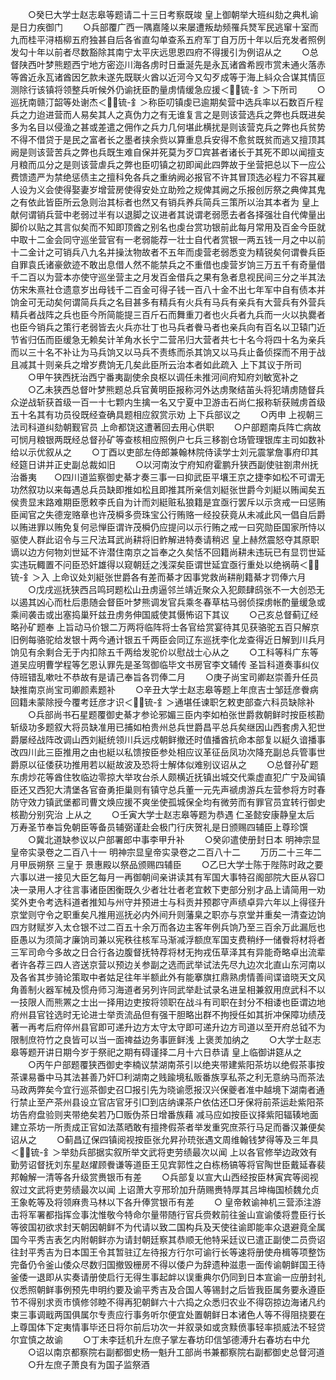 <!-- { "loadSidebar": true } -->
　　○癸巳大学士赵志皋等题请二十三日考察既竣  皇上御朝举大班纠劾之典札谕是日力疾御门
　　○兵部覆广西一隅嘉隆以来屡遭叛劫频罹兵燹军民逃窜十室而九而桂平浔梧柳五府独甚自后各省直勾单查系五府军丁自万历十年以后充发者照例发勾十年以前者尽数豁除其南宁太平庆远思恩四府不得援引为例诏从之
　　○总督陕西叶梦熊题西宁地方密迩川海各虏时日垂涎先是永瓦诸酋希觊市赏未通火落赤等酋近永瓦诸酋因乞款未遂先既联火酋以近河今又勾歹成等于海上紏众合谋其情叵测除行该镇将领整兵听候外仍谕抚臣酌量虏情缓急应援＜锍-釒＞下所司
　　○巡抚南赣汀韶等处谢杰＜锍-釒＞称臣叨镇虔已逾期矣营中选兵率以石数百斤程兵之力迨进营而人易矣其人之真伪力之有无谁复言之是则该营选兵之弊也兵既进矣多为名目以侵渔之甚或差遣之佣作之兵力几何堪此横扰是则该营克兵之弊也兵贫势不得不借贷于是民之富者长之墨者挟余赀以算重息兵安得不愈贫既贫而逃又擅顶其阙是则该营苦兵之弊也兵既生难自保并死莫为歹□宾甚者诸长于其死不即以闻擅支月粮而瓜分之是则该营虐兵之弊也臣叨镇之初即闻此四弊故于坐营把总以下一应公费馈遗严为禁绝惩债主之擅科免各兵之重纳阙必报官不许其冒顶选必程力不容其雇人设为义会使得娶妻岁增营房使得安处立助殓之规俾其阙之乐报创厉祭之典俾其鬼之有依此皆臣所云急则治其标者也然又有销兵养兵简兵三策所以治其本者为  皇上献何谓销兵营中老弱过半有以退脚之议进者其说谓老弱愿去者各择强壮自代俾量出脚价以贴之其言似矣而不知即顶酋之别名也虔台赏功银前此每月常用及百金今臣就中取十二金会同守巡坐营官有一老弱能荐一壮士自代者赏银一两五钱一月之中以前十二金计之可销兵八九名并操汰物故者不五年而虔营老弱悉变为精锐矣何谓餋兵臣自罪袁氏诸豪歛迹不敢出息借人然不能禁兵之不重借也虔营岁饷三万五千有奇量借千二百以为营本亦使守巡坐营主之月发百金借兵之果有急者息视民间三分之半其法仿宋朱熹社仓遗意岁出母钱千二百金可得子钱一百八十金不出七年军中自有债本并饷金可无动矣何谓简兵兵之名目甚多有精兵有火兵有马兵有亲兵有大营兵有外营兵精兵者战阵之兵也臣今所简能提三百斤石而舞重刀者也火兵者九兵而一火以执爨者也臣今销兵之策行老弱皆去火兵亦壮丁也马兵者餋马者也亲兵向有百名以卫辕门近节省归伍而臣缓急无赖矣计羊角水长宁二营吊归大营者共七十名今将四十名为亲兵而以三十名不补让为马兵饷又以马兵不责练而杀其饷又以马兵止备侦探而不用于战且减其十则亲兵之增岁费饷无几矣此臣所云治本者如此疏入  上下其议于所司
　　○甲午狭西抚治西宁番夷副使余良枢以调任未推河间府知府刘敏宽补之
　　○乙未狭西总督叶梦熊题总兵官黄明臣报称河外达虏聚结苖头将犯靖虏随督兵众逆战斩获首级一百一十七颗内生擒一名又宁夏中卫游击石尚仁报称斩获贼虏首级五十名其有功员役既经查确具题相应叙赏示劝  上下兵部议之
　　○丙申  上视朝三法司科道纠劾朝觐官员  上命都饶这遭著回去用心供职
　　○户部题南兵阵亡病故可悯月粮银两既经总督孙矿等查核相应照例户七兵三移劄仓场管理银库主司如数补给以示优叙从之
　　○丁酉以吏部左侍郎兼翰林院侍读学士刘元震掌詹事府印其经筵日讲并正史副总裁如旧
　　○以河南汝宁府知府霍鹏升狭西副使驻劄肃州抚治番夷　　○四川道监察御史綦才奏三事一曰抑武臣平壤王京之捷李如松不可谓无功然叙功以来每遇总兵员缺即推如松且即推其所亲信刘綎张世爵今刘綎以贿闻矣五侯贵显末路难期臣愿敕李氏自为计而刘綎赃私狼籍是宜亟行罢斥以示贪戒一曰惩贿臣闻官之失德宠赂章也许茂橓多赍珠宝公行贿赂一经投获竟从未减此风一倡自后爵以贿进罪以贿免复何忌惮臣谓许茂橓仍应提问以示行贿之戒一曰究勋臣国家所恃以驱使人群此诏令与三尺法耳武尚耕将旧鲊解进特奏请稍迟  皇上赫然震怒夺其原职谪以边方何物刘世延不许潜住南京之旨奉之久矣恬不回籍尚耕未违玩已有显罚世延实违玩輙置不问臣恐奸雄得以窥朝廷之浅深矣臣谓世延宜亟行重处以绝祸萌＜锍-釒＞入  上命议处刘綎张世爵各有差而綦才因事党救尚耕削籍綦才罚俸六月
　　○戊戌巡抚狭西吕鸣珂题松山丑虏逼邻兰靖近聚众入犯颇肆鸱张不一大创恐无以遏其凶心而杜后患随会督臣叶梦熊调发官兵乘冬春草枯马弱侦探虏帐酌量缓急或乘间袭击或出塞捣巢歼兹丑虏务伸国威使其慑怖诏下其议
　　○己亥总督蓟辽经略孙矿题奉  上旨动马价银二万两将临阵将士各官给赏宴待其见获骆驼五百只解京旧例每骆驼给发银十两今通计银五千两臣会同辽东巡抚李化龙查得近日解到川兵月饷见有余剩合无于内扣除五千两给发驼价以慰战士心从之
　　○工科等科广东等道吴应明曹学程等乞恩认罪先是圣驾御临毕文书房官李文辅传  圣旨科道奏事纠仪侍班错乱嗽吐不恭故有是请己奉旨各罚俸二月
　　○庚子尚宝司卿赵崇善升任员缺推南京尚宝司卿颜素题补
　　○辛丑大学士赵志皋等题上年庶吉士邹廷彦餋病回籍未蒙除授今覆考廷彦才识＜锍-釒＞通堪任谏职乞敕吏部查六科员缺除补
　　○兵部尚书石星题覆御史綦才参论邪媚三臣内李如柏张世爵救朝鲜时按臣核勘斩级功多题叙大将员缺准用已捕如柏贵州总兵世爵昌平总兵矣继因山西套虏入犯世爵屡经战阵改调山西刘綎统领川兵远戍朝鲜撤还时值播酋抗命本部复以綎久谙播事改四川此三臣推用之由也綎以私馈按臣参处相应议革征岳凤功次降充副总兵管事世爵原以征倭获功推用若以綎故波及恐将士解体似难别议诏从之
　　○总督孙矿题东虏炒花等酋住牧临边零掠大举攻台杀人颇横近抚镇出城交代乘虚直犯广宁及闻镇臣还又西犯大清堡各官奋勇拒巢则有镇守总兵董一元先声禠虏游兵左营参将方时春防守效力镇武堡都司曹文焕应援不爽坐使孤城保全均有微劳而有罪官员宜转行御史核勘分别究治  上从之
　　○壬寅大学士赵志皋等题为恭遇  仁圣懿安康静皇太后  万寿圣节奉旨免朝臣等备员辅弼谨赴会极门行庆贺礼是日颁赐四辅臣上尊珍馔
　　○冀北道缺参议以户部署郎中事李甲升补
　　○癸卯遣使册封日本
明神宗显皇帝实录卷之二百八十一
明神宗显皇帝实录卷之二百八十二
　　万历二十三年二月甲辰朔祭  三皇于  景惠殿以祭品颁赐四辅臣
　　○乙巳大学士陈于陛陈时政之要六事以进一接见大臣乞每月一再御朝间亲讲读其有军国大事特召阁部院大臣从容□决一录用人才往言事诸臣困衡既久少者壮壮者老宜敕下吏部分别才品上请简用一劝奖外吏令考选科道者推知与州守并预进士与科贡并预郡守声绩卓异六年以上得径升京堂则守令之职重矣凡推用巡抚必内外间升则藩臬之职亦与京堂并重矣一清查边饷四方财赋岁入太仓银不过二百五十余万而各边主客年例兵饷乃至三百余万此漏卮也臣愚以为须简才廉饷司兼以宪秩往核军马渐减浮额庶军国支费稍纾一储餋将材将者三军司命今多故之日合行各边腹督抚特荐将材无拘戎伍草泽其有异能奇略卓出流辈者许各荐三四人咨送京营以预边关参副之选而武举试法先尽九边次北直山东河南以及各省其步骑论策取中者姑足往年半额此外有能搴旗扛鼎熟虏情善间谍谙晓天文风角善制火器军械及惯舟师习海道者另列许同武举赴试录名进呈相兼叙用庶武科不以一技限人而熊罴之士出一择用边吏按将领职在战斗有司职在封分不相诿也臣谓边地府州县官铨选时无论进士举贡流品但有强干胆略出群不拘授任如其折冲保障功绩茂著一再考后府倅州县官即可递升边方太守太守即可递升边方司道以至开府总钺不为限制庶符竹之良皆可以当一面禆益边务事匪鲜浅  上褒羙加纳之
　　○大学士赵志皋等题开讲日期今岁于祭祀之期有碍谨择二月十六日恭请  皇上临御讲筵从之
　　○丙午户部题覆狭西御史李楠议禁湖南茶引以绝夹带建紫阳茶坊以绝假茶事按茶课易番中马其法甚善乃奸□利湖南之贱踰境私贩番族享私茶之利无意纳马而茶法马政两弊矣今宜行巡茶御史召□报引先为晓谕愿报汉兴保夔者准中越境下湖南者通行禁止至产茶州县设立官店官牙引□到店纳课茶户依估还□牙保将前茶运赴紫阳茶坊告府盘验则夹带绝矣若乃□贩伪茶日增番族藉  减马应如按臣议择紫阳辐辏地面建立茶坊一所责成正官如法蒸晒敢有擅搀假茶者举发重究庶茶行马足而番汉兼便矣诏从之
　　○蓟昌辽保四镇阅视按臣张允昇孙珫张遇文周维翰钱梦得等及三年具＜锍-釒＞举劾兵部据实叙所举文武将吏劳绩最次以闻  上以各官修举边政效有勤劳诏督抚刘东星赵燿顾餋谦等道臣王见宾郭性之白栋杨镐等将官陶世臣戴延春裴邦翰解一清等各升级赏赉银币有差
　　○兵部复以宣大山西经按臣林寅宾等阅视叙过文武将吏劳绩最次以闻  上诏萧大亨邢玠加升荫赐赉特厚其吕坤梅国桢魏允贞王象乾等及将领麻贵马林以下各升俸赏银币有差
　　○  皇帝敕谕神机三营添注游击将军署都指挥佥事沈惟敬今特命尔量带随行官兵赍敕前往釜山宣谕倭将豊臣行长等彼国初欲求封天朝因朝鲜不为代请以致二国构兵及天使往谕即能率众退避竟全属国今平秀吉表乞内附朝鲜亦为请封朝廷察其恭顺无他特采廷议已遣正副使二员赍诏往封平秀吉为日本国王令其暂驻辽左待报方行尔可谕行长等速将册使舟楫等项整饬完备仍令釜山倭众尽数归国撤毁栅房不得以倭户为辞遗种滋患一面传谕朝鲜国王待釜倭一退即从实奏请册使启行无得生事起衅以误重典尔仍同到日本宣谕一应册封礼仪悉照朝鲜事例预先申明约要及谕平秀吉及合国人等锡封之后皆我臣属务要永遵臣节不得别求贡市慎修邻睦不得再犯朝鲜六十六捣之众悉归农业不得窃掠边海诸凡约束三事调戢两国俱属尔专责应行事务听尔便宜处置朝鲜日本诸色人等不得阻挠要在上尊国体下定夷情事毕还日将尔前后功次一并叙录如或贪黩偾事轻率损威法不轻贷尔宜慎之故谕
　　○丁未李廷机升左庶子掌左春坊印信邹德溥升右春坊右中允
　　○诏以南京都察院右副都御史杨一魁升工部尚书兼都察院右副都御史总督河道
　　○升左庶子萧良有为国子监祭酒
